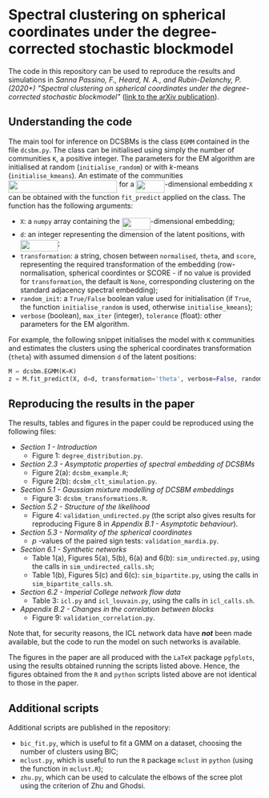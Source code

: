 # Spectral clustering on spherical coordinates under the degree-corrected stochastic blockmodel

The code in this repository can be used to reproduce the results and simulations in *Sanna Passino, F., Heard, N. A., and Rubin-Delanchy, P. (2020+) "Spectral clustering on spherical coordinates under the degree-corrected stochastic blockmodel"* ([link to the arXiv publication](https://arxiv.org/abs/2011.04558)). 

## Understanding the code

The main tool for inference on DCSBMs is the class `EGMM` contained in the file `dcsbm.py`. The class can be initialised using simply the number of communities `K`, a positive integer. The parameters for the EM algorithm are initialised at random (`initialise_random`) or with *k*-means (`initialise_kmeans`). An estimate of the communities <img src="svgs/95c0ae7a7506f6eb20e570a5a2df73ec.svg?invert_in_darkmode" align=middle width=217.2027264pt height=24.65753399999998pt/> for a <img src="svgs/767f121dc0c2dd47cf8bad2cffad01de.svg?invert_in_darkmode" align=middle width=57.17660189999999pt height=24.65753399999998pt/>-dimensional embedding `X` can be obtained with the function `fit_predict` applied on the class. The function has the following arguments: 
* `X`: a `numpy` array containing the <img src="svgs/767f121dc0c2dd47cf8bad2cffad01de.svg?invert_in_darkmode" align=middle width=57.17660189999999pt height=24.65753399999998pt/>-dimensional embedding;
* `d`: an integer representing the dimension of the latent positions, with <img src="svgs/219f060a62e2fc6614130a661551cac4.svg?invert_in_darkmode" align=middle width=75.04353449999998pt height=22.831056599999986pt/>;
*  `transformation`: a string, chosen between `normalised`, `theta`, and `score`, representing the required transformation of the embedding (row-normalisation, spherical coordintes or SCORE - if no value is provided for `transformation`, the default is `None`, corresponding clustering on the standard adjacency spectral embedding);
* `random_init`: a `True/False` boolean value used for initialisation (if `True`, the function `initialise_random` is used, otherwise `initialise_kmeans`);
* `verbose` (boolean), `max_iter` (integer), `tolerance` (float): other parameters for the EM algorithm. 

For example, the following snippet initialises the model with `K` communities and estimates the clusters using the spherical coordinates transformation (`theta`) with assumed dimension `d` of the latent positions: 
```python
M = dcsbm.EGMM(K=K)
z = M.fit_predict(X, d=d, transformation='theta', verbose=False, random_init=False, max_iter=500, tolerance=1e-6)
```

## Reproducing the results in the paper

The results, tables and figures in the paper could be reproduced using the following files:
* *Section 1 - Introduction* 
    - Figure 1: `degree_distribution.py`.
* *Section 2.3 - Asymptotic properties of spectral embedding of DCSBMs*
    - Figure 2(a): `dcsbm_example.R`;
    - Figure 2(b): `dcsbm_clt_simulation.py`.
* *Section 5.1 - Gaussian mixture modelling of DCSBM embeddings*
    - Figure 3: `dcsbm_transformations.R`.
* *Section 5.2 - Structure of the likelihood*
    - Figure 4: `validation_undirected.py` (the script also gives results for reproducing Figure 8 in *Appendix B.1 - Asymptotic behaviour*).
* *Section 5.3 - Normality of the spherical coordinates*
    - $p$ -values of the paired sign tests: `validation_mardia.py`.
* *Section 6.1 - Synthetic networks*
    - Table 1(a), Figures 5(a), 5(b), 6(a) and 6(b): `sim_undirected.py`, using the calls in `sim_undirected_calls.sh`; 
    - Table 1(b), Figures 5(c) and 6(c): `sim_bipartite.py`, using the calls in `sim_bipartite_calls.sh`.
* *Section 6.2 - Imperial College network flow data*
    - Table 3: `icl.py` and `icl_louvain.py`, using the calls in `icl_calls.sh`.
* *Appendix B.2 - Changes in the correlation between blocks* 
    - Figure 9: `validation_correlation.py`.

Note that, for security reasons, the ICL network data have **_not_** been made available, but the code to run the model on such networks is available.

The figures in the paper are all produced with the `LaTeX` package `pgfplots`, using the results obtained running the scripts listed above. Hence, the figures obtained from the `R` and `python` scripts listed above are not identical to those in the paper.  

## Additional scripts 

Additional scripts are published in the repository:
* `bic_fit.py`, which is useful to fit a GMM on a dataset, choosing the number of clusters using BIC;
* `mclust.py`, which is useful to run the `R` package `mclust` in `python` (using the function in `mclust.R`);
* `zhu.py`, which can be used to calculate the elbows of the scree plot using the criterion of Zhu and Ghodsi. 

